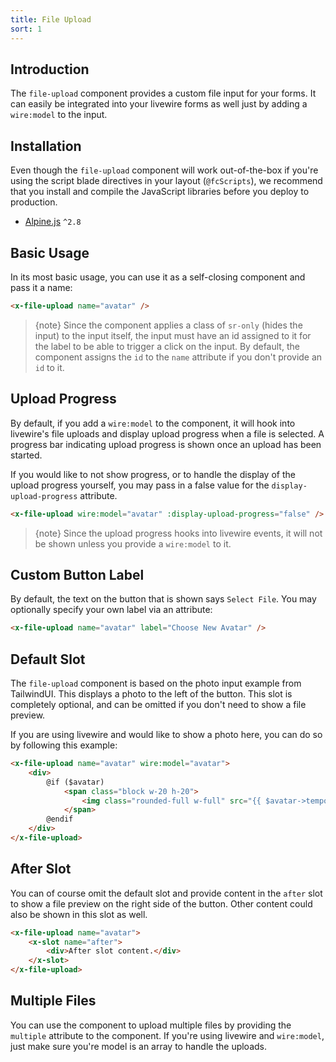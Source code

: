 ```yaml
---
title: File Upload
sort: 1
---
```


## Introduction

The `file-upload` component provides a custom file input for your forms. It can easily be integrated into your livewire forms
as well just by adding a `wire:model` to the input.

## Installation

Even though the `file-upload` component will work out-of-the-box if you're using the script blade directives in your layout (`@fcScripts`),
we recommend that you install and compile the JavaScript libraries before you deploy to production.

- [Alpine.js](https://github.com/alpinejs/alpine) `^2.8`

## Basic Usage

In its most basic usage, you can use it as a self-closing component and pass it a name:

```html
<x-file-upload name="avatar" />
```

> {note} Since the component applies a class of `sr-only` (hides the input) to the input itself, the input must have an id assigned to it
for the label to be able to trigger a click on the input. By default, the component assigns the `id` to the `name` attribute if you don't
provide an `id` to it.

## Upload Progress

By default, if you add a `wire:model` to the component, it will hook into livewire's file uploads and display upload progress when
a file is selected. A progress bar indicating upload progress is shown once an upload has been started.

If you would like to not show progress, or to handle the display of the upload progress yourself, you may pass in a false value
for the `display-upload-progress` attribute.

```html
<x-file-upload wire:model="avatar" :display-upload-progress="false" />
```

> {note} Since the upload progress hooks into livewire events, it will not be shown unless you provide a `wire:model` to it.

## Custom Button Label

By default, the text on the button that is shown says `Select File`. You may optionally specify your own label via an attribute:

```html
<x-file-upload name="avatar" label="Choose New Avatar" />
```

## Default Slot

The `file-upload` component is based on the photo input example from TailwindUI. This displays a photo to the left of the button.
This slot is completely optional, and can be omitted if you don't need to show a file preview.

If you are using livewire and would like to show a photo here, you can do so by following this example:

```html
<x-file-upload name="avatar" wire:model="avatar">
    <div>
        @if ($avatar)
            <span class="block w-20 h-20">
                <img class="rounded-full w-full" src="{{ $avatar->temporaryUrl() }}" />
            </span>
        @endif
    </div>
</x-file-upload>
```

## After Slot

You can of course omit the default slot and provide content in the `after` slot to show a file preview on the right side of the button.
Other content could also be shown in this slot as well.

```html
<x-file-upload name="avatar">
    <x-slot name="after">
        <div>After slot content.</div>
    </x-slot>
</x-file-upload>
```

## Multiple Files

You can use the component to upload multiple files by providing the `multiple` attribute to the component. If you're using livewire and `wire:model`, just make
sure you're model is an array to handle the uploads.
